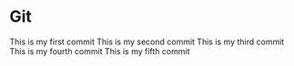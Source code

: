 # Git
This is my first commit
This is my second commit
This is my third commit
This is my fourth commit
This is my fifth commit
